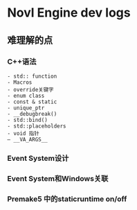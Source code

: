 # Novl Engine dev logs

## 难理解的点

### C++语法
    - std:: function
    - Macros
    - override关键字
    - enum class
    - const & static
    - unique_ptr
    - __debugbreak()
    - std::bind()
    - std::placeholders
    - void 指针
    — __VA_ARGS__

### Event System设计

### Event System和Windows关联

### Premake5 中的staticruntime on/off

